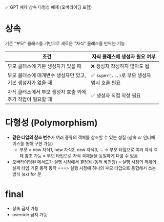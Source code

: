 ✅ GPT 예제
상속 다형성 예제 (오버라이딩 포함)

# 상속
기존 "부모" 클래스를 기반으로 새로운 "자식" 클래스를 만드는 기능

| 조건                                                       | 자식 클래스에 생성자 필요 여부                          |
|------------------------------------------------------------|--------------------------------------------------------|
| 부모 클래스에 기본 생성자가 있을 때                        | ❌ 생성자 작성하지 않아도 됨                            |
| 부모 클래스에 매개변수 생성자만 있고, 기본 생성자가 없을 때 | ✅ `super(...)`로 부모 생성자 명시 호출 필요              |
| 자식 클래스에서 부모 생성자 호출 외에 추가 작업이 필요할 때 | ✅ 생성자 직접 작성 필요                                 |

# 다형성 (Polymorphism)
- **같은 타입의 참조 변수**가 여러 종류의 객체를 참조할 수 있는 성질 (상속 or 인터페이스를 통해 구현 가능)
	- 부모 = new 자식1, new 자식2, new 자식3, ... → 부모 타입으로 여러 자식 객체 참조 가능 = 부모 타입으로 자식 객체들을 동일하게 다룰 수 있음 
- 오버라이딩된 메서드가 실행 시점에서 결정됨 (동적 바인딩) = 실행 시점의 객체의 실제 타입 기준 동적 동작
===> 실행 시점에 하나의 부모 타입으로 통합해서 쓰는 방식 (ex) for 문

# final
- 상속 금지 가능
- override 금지 가능